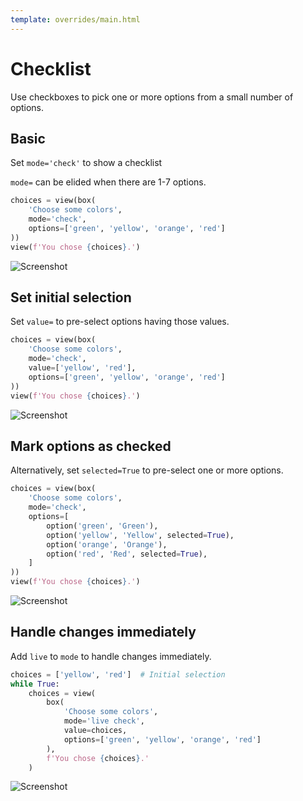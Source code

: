 ```yaml
---
template: overrides/main.html
---
```

# Checklist

Use checkboxes to pick one or more options from a small number of options.

## Basic

Set `mode='check'` to show a checklist

`mode=` can be elided when there are 1-7 options.


```py
choices = view(box(
    'Choose some colors',
    mode='check',
    options=['green', 'yellow', 'orange', 'red']
))
view(f'You chose {choices}.')
```


![Screenshot](assets/screenshots/checklist_basic.png)


## Set initial selection

Set `value=` to pre-select options having those values.


```py
choices = view(box(
    'Choose some colors',
    mode='check',
    value=['yellow', 'red'],
    options=['green', 'yellow', 'orange', 'red']
))
view(f'You chose {choices}.')
```


![Screenshot](assets/screenshots/checklist_value.png)


## Mark options as checked

Alternatively, set `selected=True` to pre-select one or more options.


```py
choices = view(box(
    'Choose some colors',
    mode='check',
    options=[
        option('green', 'Green'),
        option('yellow', 'Yellow', selected=True),
        option('orange', 'Orange'),
        option('red', 'Red', selected=True),
    ]
))
view(f'You chose {choices}.')
```


![Screenshot](assets/screenshots/checklist_selected.png)


## Handle changes immediately

Add `live` to `mode` to handle changes immediately.


```py
choices = ['yellow', 'red']  # Initial selection
while True:
    choices = view(
        box(
            'Choose some colors',
            mode='live check',
            value=choices,
            options=['green', 'yellow', 'orange', 'red']
        ),
        f'You chose {choices}.'
    )
```


![Screenshot](assets/screenshots/checklist_live.png)
